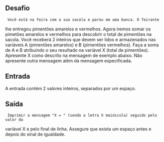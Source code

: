 ## Desafio

     Você está na feira com a sua sacola e parou em uma banca. O feirante 
lhe entregou pimentões amarelos e vermelhos. Agora iremos somar os pimetões 
amarelos e vermelhos para descobrir o total de pimentões na sacola.  Você 
receberá 2 inteiros que devem ser lidos e armazenados nas variáveis A (pimentões 
amarelos) e B (pimentões vermelhos). Faça a soma de A e B atribuindo o seu 
resultado na variável X (total de pimentões). Apresente X como descrito na mensagem 
de exemplo abaixo. Não apresente outra mensagem além da mensagem especificada.
 
## Entrada

A entrada contém 2 valores inteiros, separados por um espaço.

## Saída

     Imprimir a mensagem "X = " (sendo a letra X maiúscula) seguido pelo valor da 
variável X e pelo final de linha. Assegure que exista um espaço antes e depois do 
sinal de igualdade.
 

